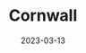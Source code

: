 ---
title: "Cornwall"
excerpt: "Where the waves conspire and return"
layout: gallery
gallery_name: "cornwall"
date: 2023-03-13
header:
  overlay_image: Portmourth-beach-3v1.jpg
---